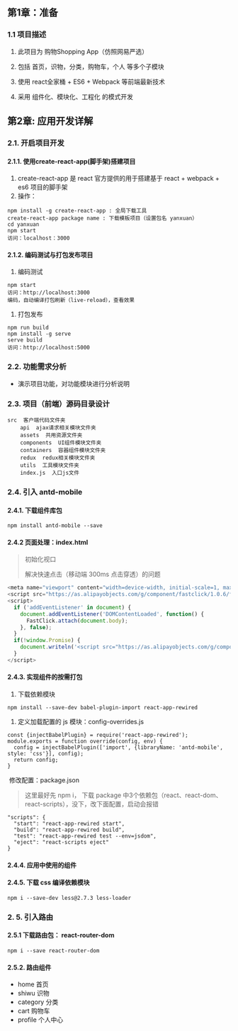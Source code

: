 ## 第1章：准备

### 1.1 项目描述

1)  此项目为 购物Shopping App（仿照网易严选）

2)  包括 首页，识物，分类，购物车，个人 等多个子模块

3)  使用 react全家桶 + ES6 + Webpack 等前端最新技术

4)  采用 组件化、模块化、工程化 的模式开发

## 第2章: 应用开发详解

### 2.1. 开启项目开发

#### 2.1.1. 使用create-react-app(脚手架)搭建项目

1. create-react-app 是 react 官方提供的用于搭建基于 react + webpack + es6 项目的脚手架
2. 操作：

```
npm install -g create-react-app : 全局下载工具
create-react-app package name : 下载模板项目（设置包名 yanxuan）
cd yanxuan
npm start
访问：localhost：3000
```

#### 2.1.2. 编码测试与打包发布项目

1. 编码测试

```
npm start
访问：http://localhost:3000
编码，自动编译打包刷新（live-reload），查看效果
```

1. 打包发布

```
npm run build
npm install -g serve
serve build
访问：http://localhost:5000
```

### 2.2. 功能需求分析

- 演示项目功能，对功能模块进行分析说明

### 2.3. 项目（前端）源码目录设计

```
src  客户端代码文件夹
	api  ajax请求相关模块文件夹
	assets  共用资源文件夹
	components  UI组件模块文件夹
	containers  容器组件模块文件夹
	redux  redux相关模块文件夹
	utils  工具模块文件夹
	index.js  入口js文件
```

### 2.4. 引入 antd-mobile

#### 2.4.1. 下载组件库包

```
npm install antd-mobile --save
```

#### 2.4.2 页面处理：index.html

> 初始化视口
>
> 解决快速点击（移动端 300ms 点击穿透）的问题

```javascript
<meta name="viewport" content="width=device-width, initial-scale=1, maximum-scale=1, minimum-scale=1, user-scalable=no" />
<script src="https://as.alipayobjects.com/g/component/fastclick/1.0.6/fastclick.js"></script>
<script>
  if ('addEventListener' in document) {
    document.addEventListener('DOMContentLoaded', function() {
      FastClick.attach(document.body);
    }, false);
  }
  if(!window.Promise) {
    document.writeln('<script src="https://as.alipayobjects.com/g/component/es6-promise/3.2.2/es6-promise.min.js"'+'>'+'<'+'/'+'script>');
  }
</script>
```

#### 2.4.3. 实现组件的按需打包

1. 下载依赖模块

```
npm install --save-dev babel-plugin-import react-app-rewired
```

1. 定义加载配置的 js 模块：config-overrides.js

```
const {injectBabelPlugin} = require('react-app-rewired');
module.exports = function override(config, env) {
  config = injectBabelPlugin(['import', {libraryName: 'antd-mobile', style: 'css'}], config);
  return config;
}
```

​	修改配置：package.json

> 这里最好先 npm i， 下载 package 中3个依赖包（react、react-dom、react-scripts），没下，改下面配置，启动会报错

```
"scripts": {
  "start": "react-app-rewired start",
  "build": "react-app-rewired build",
  "test": "react-app-rewired test --env=jsdom",
  "eject": "react-scripts eject"
}
```

#### 2.4.4. 应用中使用的组件

#### 2.4.5. 下载 css 编译依赖模块

```
npm i --save-dev less@2.7.3 less-loader
```

### 2. 5. 引入路由

#### 2.5.1 下载路由包： react-router-dom

```
npm i --save react-router-dom
```

#### 2.5.2. 路由组件

- home  首页
- shiwu  识物
- category  分类
- cart   购物车
- profile  个人中心





